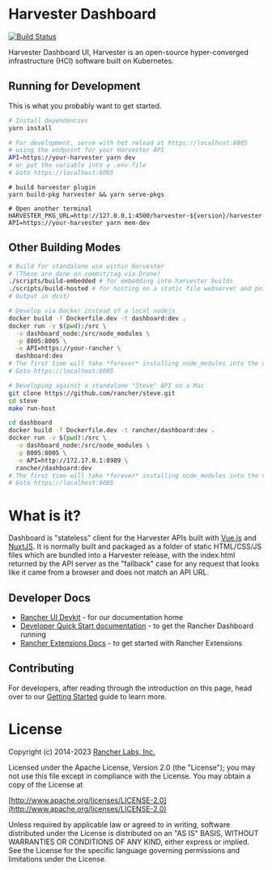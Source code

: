 # Harvester Dashboard

[![Build Status](http://drone-publish.rancher.io/api/badges/harvester/dashboard/status.svg)](http://drone-publish.rancher.io/harvester/dashboard)

Harvester Dashboard UI, Harvester is an open-source hyper-converged infrastructure (HCI) software built on Kubernetes.

## Running for Development

This is what you probably want to get started.

```bash
# Install dependencies
yarn install

# For development, serve with hot reload at https://localhost:8005
# using the endpoint for your Harvester API
API=https://your-harvester yarn dev
# or put the variable into a .env file
# Goto https://localhost:8005
```

```
# build harvester plugin
yarn build-pkg harvester && yarn serve-pkgs

# Open another terminal
HARVESTER_PKG_URL=http://127.0.0.1:4500/harvester-${version}/harvester-${version}.umd.min.js API=https://your-harvester yarn mem-dev
```

## Other Building Modes

```bash
# Build for standalone use within Harvester
# (These are done on commit/tag via Drone)
./scripts/build-embedded # for embedding into harvester builds
./scripts/build-hosted # for hosting on a static file webserver and pointing Harvester's ui-index at it
# Output in dist/

# Develop via Docker instead of a local nodejs
docker build -f Dockerfile.dev -t dashboard:dev .
docker run -v $(pwd):/src \
  -v dashboard_node:/src/node_modules \
  -p 8005:8005 \
  -e API=https://your-rancher \
  dashboard:dev
# The first time will take *forever* installing node_modules into the volume; it will be faster next time.
# Goto https://localhost:8005

# Developing against a standalone "Steve" API on a Mac
git clone https://github.com/rancher/steve.git
cd steve
make run-host

cd dashboard
docker build -f Dockerfile.dev -t rancher/dashboard:dev .
docker run -v $(pwd):/src \
  -v dashboard_node:/src/node_modules \
  -p 8005:8005 \
  -e API=http://172.17.0.1:8989 \
  rancher/dashboard:dev
# The first time will take *forever* installing node_modules into the volume; it will be faster next time.
# Goto https://localhost:8005
```

# What is it?

Dashboard is "stateless" client for the Harvester APIs built with [Vue.js](https://vuejs.org/) and [NuxtJS](https://nuxtjs.org/).  It is normally built and packaged as a folder of static HTML/CSS/JS files which are bundled into a Harvester release, with the index.html returned by the API server as the "fallback" case for any request that looks like it came from a browser and does not match an API URL.

## Developer Docs

- [Rancher UI Devkit](https://rancher.github.io/dashboard/) - for our documentation home
- [Developer Quick Start documentation](https://rancher.github.io/dashboard/getting-started/quickstart) - to get the Rancher Dashboard running
- [Rancher Extensions Docs](https://rancher.github.io/dashboard/extensions/introduction) - to get started with Rancher Extensions 

## Contributing

For developers, after reading through the introduction on this page, head over to our [Getting Started](https://rancher.github.io/dashboard/getting-started/concepts) guide to learn more.

License
=======
Copyright (c) 2014-2023 [Rancher Labs, Inc.](http://rancher.com)

Licensed under the Apache License, Version 2.0 (the "License");
you may not use this file except in compliance with the License.
You may obtain a copy of the License at

[http://www.apache.org/licenses/LICENSE-2.0](http://www.apache.org/licenses/LICENSE-2.0)

Unless required by applicable law or agreed to in writing, software
distributed under the License is distributed on an "AS IS" BASIS,
WITHOUT WARRANTIES OR CONDITIONS OF ANY KIND, either express or implied.
See the License for the specific language governing permissions and
limitations under the License.
